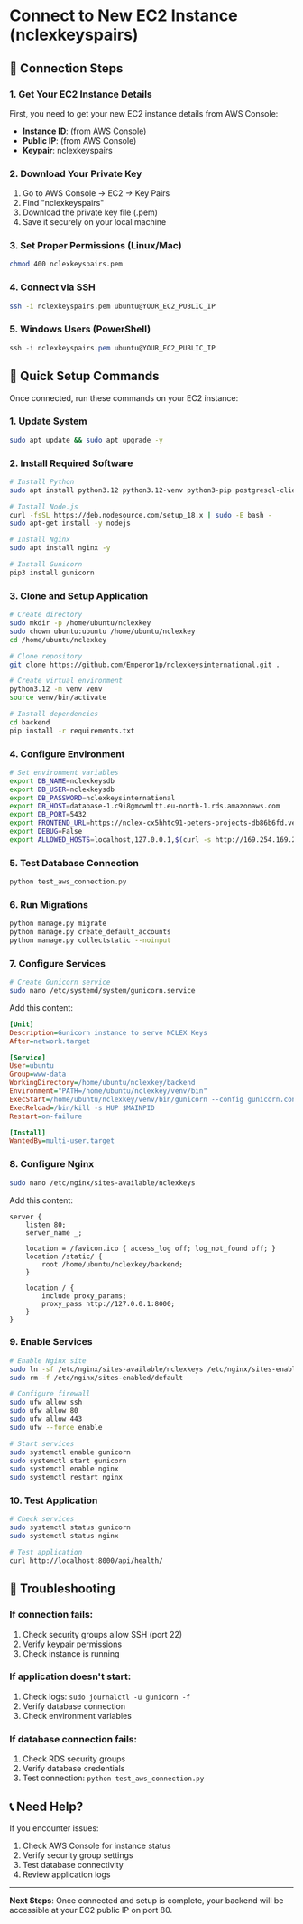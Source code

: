 # Connect to New EC2 Instance (nclexkeyspairs)

## 🔑 Connection Steps

### 1. Get Your EC2 Instance Details
First, you need to get your new EC2 instance details from AWS Console:
- **Instance ID**: (from AWS Console)
- **Public IP**: (from AWS Console)
- **Keypair**: nclexkeyspairs

### 2. Download Your Private Key
1. Go to AWS Console → EC2 → Key Pairs
2. Find "nclexkeyspairs" 
3. Download the private key file (.pem)
4. Save it securely on your local machine

### 3. Set Proper Permissions (Linux/Mac)
```bash
chmod 400 nclexkeyspairs.pem
```

### 4. Connect via SSH
```bash
ssh -i nclexkeyspairs.pem ubuntu@YOUR_EC2_PUBLIC_IP
```

### 5. Windows Users (PowerShell)
```powershell
ssh -i nclexkeyspairs.pem ubuntu@YOUR_EC2_PUBLIC_IP
```

## 🚀 Quick Setup Commands

Once connected, run these commands on your EC2 instance:

### 1. Update System
```bash
sudo apt update && sudo apt upgrade -y
```

### 2. Install Required Software
```bash
# Install Python
sudo apt install python3.12 python3.12-venv python3-pip postgresql-client -y

# Install Node.js
curl -fsSL https://deb.nodesource.com/setup_18.x | sudo -E bash -
sudo apt-get install -y nodejs

# Install Nginx
sudo apt install nginx -y

# Install Gunicorn
pip3 install gunicorn
```

### 3. Clone and Setup Application
```bash
# Create directory
sudo mkdir -p /home/ubuntu/nclexkey
sudo chown ubuntu:ubuntu /home/ubuntu/nclexkey
cd /home/ubuntu/nclexkey

# Clone repository
git clone https://github.com/Emperor1p/nclexkeysinternational.git .

# Create virtual environment
python3.12 -m venv venv
source venv/bin/activate

# Install dependencies
cd backend
pip install -r requirements.txt
```

### 4. Configure Environment
```bash
# Set environment variables
export DB_NAME=nclexkeysdb
export DB_USER=nclexkeysdb
export DB_PASSWORD=nclexkeysinternational
export DB_HOST=database-1.c9i8gmcwmltt.eu-north-1.rds.amazonaws.com
export DB_PORT=5432
export FRONTEND_URL=https://nclex-cx5hhtc91-peters-projects-db86b6fd.vercel.app
export DEBUG=False
export ALLOWED_HOSTS=localhost,127.0.0.1,$(curl -s http://169.254.169.254/latest/meta-data/public-ipv4)
```

### 5. Test Database Connection
```bash
python test_aws_connection.py
```

### 6. Run Migrations
```bash
python manage.py migrate
python manage.py create_default_accounts
python manage.py collectstatic --noinput
```

### 7. Configure Services
```bash
# Create Gunicorn service
sudo nano /etc/systemd/system/gunicorn.service
```

Add this content:
```ini
[Unit]
Description=Gunicorn instance to serve NCLEX Keys
After=network.target

[Service]
User=ubuntu
Group=www-data
WorkingDirectory=/home/ubuntu/nclexkey/backend
Environment="PATH=/home/ubuntu/nclexkey/venv/bin"
ExecStart=/home/ubuntu/nclexkey/venv/bin/gunicorn --config gunicorn.conf.py config.wsgi:application
ExecReload=/bin/kill -s HUP $MAINPID
Restart=on-failure

[Install]
WantedBy=multi-user.target
```

### 8. Configure Nginx
```bash
sudo nano /etc/nginx/sites-available/nclexkeys
```

Add this content:
```nginx
server {
    listen 80;
    server_name _;

    location = /favicon.ico { access_log off; log_not_found off; }
    location /static/ {
        root /home/ubuntu/nclexkey/backend;
    }

    location / {
        include proxy_params;
        proxy_pass http://127.0.0.1:8000;
    }
}
```

### 9. Enable Services
```bash
# Enable Nginx site
sudo ln -sf /etc/nginx/sites-available/nclexkeys /etc/nginx/sites-enabled/
sudo rm -f /etc/nginx/sites-enabled/default

# Configure firewall
sudo ufw allow ssh
sudo ufw allow 80
sudo ufw allow 443
sudo ufw --force enable

# Start services
sudo systemctl enable gunicorn
sudo systemctl start gunicorn
sudo systemctl enable nginx
sudo systemctl restart nginx
```

### 10. Test Application
```bash
# Check services
sudo systemctl status gunicorn
sudo systemctl status nginx

# Test application
curl http://localhost:8000/api/health/
```

## 🔧 Troubleshooting

### If connection fails:
1. Check security groups allow SSH (port 22)
2. Verify keypair permissions
3. Check instance is running

### If application doesn't start:
1. Check logs: `sudo journalctl -u gunicorn -f`
2. Verify database connection
3. Check environment variables

### If database connection fails:
1. Check RDS security groups
2. Verify database credentials
3. Test connection: `python test_aws_connection.py`

## 📞 Need Help?

If you encounter issues:
1. Check AWS Console for instance status
2. Verify security group settings
3. Test database connectivity
4. Review application logs

---

**Next Steps**: Once connected and setup is complete, your backend will be accessible at your EC2 public IP on port 80.




